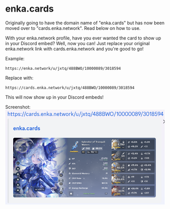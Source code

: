# enka.cards

Originally going to have the domain name of "enka.cards" but has now been moved over to "cards.enka.network". Read below on how to use.

With your enka.network profile, have you ever wanted the card to show up in your Discord embed? Well, now you can! Just replace your original enka.network link with cards.enka.network and you're good to go!

Example:
```
https://enka.network/u/jxtq/488BWO/10000089/3018594
```
Replace with:
```
https://cards.enka.network/u/jxtq/488BWO/10000089/3018594
```

This will now show up in your Discord embeds!

Screenshot:
![Ref](https://github.com/JayXTQ/enka.cards/blob/main/img.png)